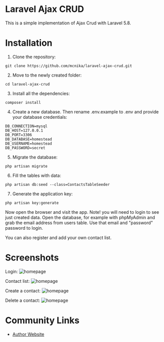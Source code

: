 # Laravel Ajax CRUD

This is a simple implementation of Ajax Crud with Laravel 5.8. 

# Installation
1. Clone the repository:
```
git clone https://github.com/mcnika/laravel-ajax-crud.git
```

2. Move to the newly created folder:
```
cd laravel-ajax-crud
```

3. Install all the dependencies:
```
composer install
```

4. Create a new database. Then rename .env.example to .env and provide your database credentials:
```
DB_CONNECTION=mysql
DB_HOST=127.0.0.1
DB_PORT=3306
DB_DATABASE=homestead
DB_USERNAME=homestead
DB_PASSWORD=secret
```

5. Migrate the database:
```
php artisan migrate
```

6. Fill the tables with data:
```
php artisan db:seed --class=ContactsTableSeeder
```

7. Generate the application key:
```
php artisan key:generate
``` 

Now open the browser and visit the app. Note! you will need to login to see just created data. Open the database, for example with phpMyAdmin and grab the email address from users table. Use that email and "password" password to login.

You can also register and add your own contact list.

# Screenshots
Login:
![homepage](https://github.com/mcnika/laravel-ajax-crud/raw/master/public/images/login.jpg "Login")

Contact list:
![homepage](https://github.com/mcnika/laravel-ajax-crud/raw/master/public/images/contacts-list.jpg "Contact list")

Create a contact:
![homepage](https://github.com/mcnika/laravel-ajax-crud/raw/master/public/images/create-a-contact.jpg "Create a contact")

Delete a contact:
![homepage](https://github.com/mcnika/laravel-ajax-crud/raw/master/public/images/delete-a-contact.jpg "Delete a contact")

# Community Links
* [Author Website](http://mcnika.com/)